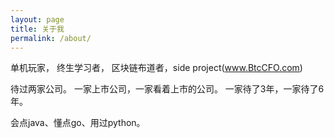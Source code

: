 ```yaml
---
layout: page
title: 关于我
permalink: /about/
---
```


单机玩家，
终生学习者，
区块链布道者，side project(www.BtcCFO.com)

待过两家公司。
一家上市公司，一家看着上市的公司。
一家待了3年，一家待了6年。

会点java、懂点go、用过python。
